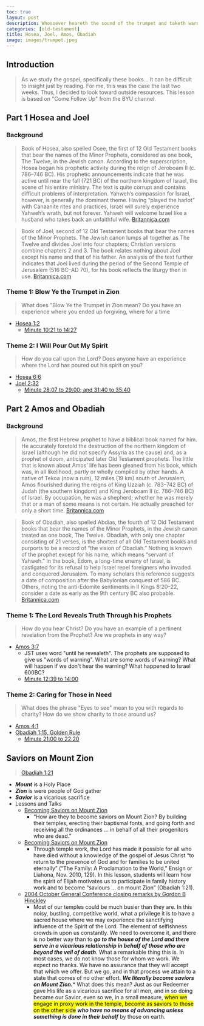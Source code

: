 ```yaml
---
toc: true
layout: post
description: Whosoever heareth the sound of the trumpet and taketh warning shall deliver their soul.
categories: [old-testament]
title: Hosea, Joel, Amos, Obadiah
image: images/trumpet.jpeg
---
```



## Introduction
> As we study the gospel, specifically these books... It can be difficult to insight just by reading.   For me, this was the case the last two weeks.  Thus, I decided to look toward outside resources.  This lesson is based on "Come Follow Up" from the BYU channel.
## Part 1 Hosea and Joel

### Background

> Book of Hosea, also spelled Osee, the first of 12 Old Testament books that bear the names of the Minor Prophets, considered as one book, The Twelve, in the Jewish canon. According to the superscription, Hosea began his prophetic activity during the reign of Jeroboam II (c. 786–746 BC). His prophetic announcements indicate that he was active until near the fall (721 BC) of the northern kingdom of Israel, the scene of his entire ministry. The text is quite corrupt and contains difficult problems of interpretation. Yahweh’s compassion for Israel, however, is generally the dominant theme. Having “played the harlot” with Canaanite rites and practices, Israel will surely experience Yahweh’s wrath, but not forever. Yahweh will welcome Israel like a husband who takes back an unfaithful wife. [Britannica.com](https://www.britannica.com/)

> Book of Joel, second of 12 Old Testament books that bear the names of the Minor Prophets. The Jewish canon lumps all together as The Twelve and divides Joel into four chapters; Christian versions combine chapters 2 and 3.  The book relates nothing about Joel except his name and that of his father. An analysis of the text further indicates that Joel lived during the period of the Second Temple of Jerusalem (516 BC–AD 70), for his book reflects the liturgy then in use.  [Britannica.com](https://www.britannica.com/)

### Theme 1: Blow Ye the Trumpet in Zion
> What does "Blow Ye the Trumpet in Zion mean?  Do you have an experience where you ended up forgiving, where for a time
- [Hosea 1:2](https://www.churchofjesuschrist.org/study/scriptures/ot/hosea/1?lang=eng&id=p2#p1)
    - [Minute 10:21 to 14:27](https://www.byutv.org/b6fa43b2-2adb-4a3c-9bac-6d71b6f2bf8b/come-follow-up-hosea-1%E2%80%936;-10%E2%80%9314;-joel?player-open=true&content-id=b6fa43b2-2adb-4a3c-9bac-6d71b6f2bf8b)

### Theme 2: I Will Pour Out My Spirit
> How do you call upon the Lord?  Does anyone have an experience where the Lord has poured out his spirit on you?  
- [Hosea 6:6](https://www.churchofjesuschrist.org/study/scriptures/ot/hosea/6?lang=eng&id=p6#p5)
- [Joel 2:32](https://www.churchofjesuschrist.org/study/scriptures/ot/joel/2?lang=eng&id=p32#p31)
    - [Minute 28:07 to 29:00; and 31:40 to 35:40](https://www.byutv.org/b6fa43b2-2adb-4a3c-9bac-6d71b6f2bf8b/come-follow-up-hosea-1%E2%80%936;-10%E2%80%9314;-joel?player-open=true&content-id=b6fa43b2-2adb-4a3c-9bac-6d71b6f2bf8b)


## Part 2 Amos and Obadiah

### Background

> Amos, the first Hebrew prophet to have a biblical book named for him. He accurately foretold the destruction of the northern kingdom of Israel (although he did not specify Assyria as the cause) and, as a prophet of doom, anticipated later Old Testament prophets.  The little that is known about Amos’ life has been gleaned from his book, which was, in all likelihood, partly or wholly compiled by other hands. A native of Tekoa (now a ruin), 12 miles (19 km) south of Jerusalem, Amos flourished during the reigns of King Uzziah (c. 783–742 BC) of Judah (the southern kingdom) and King Jeroboam II (c. 786–746 BC) of Israel. By occupation, he was a shepherd; whether he was merely that or a man of some means is not certain. He actually preached for only a short time.  [Britannica.com](https://www.britannica.com/)

> Book of Obadiah, also spelled Abdias, the fourth of 12 Old Testament books that bear the names of the Minor Prophets, in the Jewish canon treated as one book, The Twelve. Obadiah, with only one chapter consisting of 21 verses, is the shortest of all Old Testament books and purports to be a record of “the vision of Obadiah.” Nothing is known of the prophet except for his name, which means “servant of Yahweh.”
In the book, Edom, a long-time enemy of Israel, is castigated for its refusal to help Israel repel foreigners who invaded and conquered Jerusalem. To many scholars this reference suggests a date of composition after the Babylonian conquest of 586 BC. Others, noting the anti-Edomite sentiments in II Kings 8:20–22, consider a date as early as the 9th century BC also probable.  [Britannica.com](https://www.britannica.com/)

### Theme 1: The Lord Reveals Truth Through his Prophets
> How do you hear Christ?  Do you have an example of a pertinent revelation from the Prophet?  Are we prophets in any way?
- [Amos 3:7](https://www.churchofjesuschrist.org/study/scriptures/ot/amos/3?lang=eng&id=p7#p6)
    - JST uses word "until he revealeth".  The prophets are supposed to give us "words of warning".  What are some words of warning?  What will happen if we don't hear the warning?  What happened to Israel 600BC?
    - [Minute 12:39 to 14:00](https://www.byutv.org/16422ac3-6d09-4933-a0bf-4a9adf5fe2a6/come-follow-up-amos;-obadiah?player-open=true&content-id=16422ac3-6d09-4933-a0bf-4a9adf5fe2a6)


### Theme 2: Caring for Those in Need
> What does the phrase "Eyes to see" mean to you with regards to charity?  How do we show charity to those around us?
- [Amos 4:1](https://www.churchofjesuschrist.org/study/scriptures/ot/amos/4?lang=eng&id=p1#p1)
- [Obadiah 1:15, Golden Rule](https://www.churchofjesuschrist.org/study/scriptures/ot/obad/1?lang=eng&id=p14#p15)
    - [Minute 21:00 to 22:20](https://www.byutv.org/16422ac3-6d09-4933-a0bf-4a9adf5fe2a6/come-follow-up-amos;-obadiah?player-open=true&content-id=16422ac3-6d09-4933-a0bf-4a9adf5fe2a6)


## Saviors on Mount Zion
> [Obadiah 1:21](https://www.churchofjesuschrist.org/study/scriptures/ot/obad/1?lang=eng&id=p21#p20)
   - ***Mount*** is a Holy Place
   - ***Zion*** is were people of God gather
   - ***Savior*** is a vicarious sacrifice
- Lessons and Talks
    - [Becoming Saviors on Mount Zion](https://www.churchofjesuschrist.org/study/manual/teachings-joseph-smith/chapter-41?lang=eng)
        - “How are they to become saviors on Mount Zion? By building their temples, erecting their baptismal fonts, and going forth and receiving all the ordinances … in behalf of all their progenitors who are dead.”
    - [Becoming Saviors on Mount Zion]()
        - Through temple work, the Lord has made it possible for all who have died without a knowledge of the gospel of Jesus Christ “to return to the presence of God and for families to be united eternally” (“The Family: A Proclamation to the World,” Ensign or Liahona, Nov. 2010, 129). In this lesson, students will learn how the spirit of Elijah motivates us to participate in family history work and to become “saviours … on mount Zion” (Obadiah 1:21).
    - [2004 October General Conference closing remarks by Gordon B Hinckley](https://www.churchofjesuschrist.org/study/general-conference/2004/10/closing-remarks?lang=eng)
        - Most of our temples could be much busier than they are. In this noisy, bustling, competitive world, what a privilege it is to have a sacred house where we may experience the sanctifying influence of the Spirit of the Lord. The element of selfishness crowds in upon us constantly. We need to overcome it, and there is no better way than to ***go to the house of the Lord and there serve in a vicarious relationship in behalf of those who are beyond the veil of death***. What a remarkable thing this is. In most cases, we do not know those for whom we work. We expect no thanks. We have no assurance that they will accept that which we offer. But we go, and in that process we attain to a state that comes of no other effort. ***We literally become saviors on Mount Zion.**** What does this mean? Just as our Redeemer gave His life as a vicarious sacrifice for all men, and in so doing became our Savior, even so we, in a small measure, <mark>when we engage in proxy work in the temple, become as saviors to those on the other side</mark> ***who have no means of advancing unless something is done in their behalf*** by those on earth.